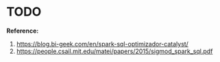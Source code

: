 # TODO

**Reference:**  
1. https://blog.bi-geek.com/en/spark-sql-optimizador-catalyst/
2. https://people.csail.mit.edu/matei/papers/2015/sigmod_spark_sql.pdf

